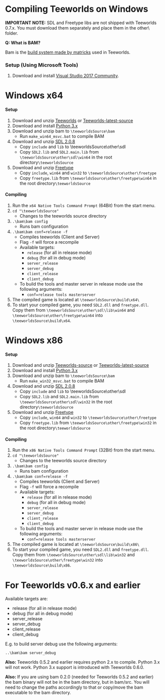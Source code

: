 # Compiling Teeworlds on Windows

**IMPORTANT NOTE:** SDL and Freetype libs are not shipped with Teeworlds 0.7.x. You must download them separately and place them in the other\ folder.

**Q: What is BAM?**

Bam is the [build system made by matricks](http://matricks.github.io/bam/) used in Teeworlds.

### Setup (Using Microsoft Tools)

1. Download and install [Visual Studio 2017 Community](https://visualstudio.microsoft.com/de/downloads/).


# Windows x64 
#### Setup
1. Download and unzip [Teeworlds](https://github.com/teeworlds/teeworlds/releases) or [Teeworlds-latest-source](https://github.com/teeworlds/teeworlds)
2. Download and install [Python 3.x](https://www.python.org/download/)
3. Download and unzip bam to `\teeworldsSource\bam`
    - Run `make_win64_msvc.bat` to compile BAM
4. Download and unzip [SDL 2.0.8](https://www.libsdl.org/release/SDL2-2.0.8-win32-x64.zip)
    - Copy `include` and `lib` to \teeworldsSource\other\sdl
    - Copy `SDL2.lib` and `SDL2.main.lib` from `\teeworldsSource\other\sdl\win64` in the root directory`\teeworldsSource`
5. Download and unzip [Freetype](https://codeload.github.com/ubawurinna/freetype-windows-binaries/zip/master)
    - Copy `include`, `win64` and `win32` to `\teeworldsSource\other\freetype`
    - Copy `freetype.lib` from `\teeworldsSource\other\freetype\win64` in the root directory`\teeworldsSource`


#### Compiling
1. Run the `x64 Native Tools Command Prompt` (64Bit) from the start menu.
2. `cd "\teeworldsSource"`
    - Changes to the teeworlds source directory
3. `.\bam\bam config`
    - Runs bam configuration
4. `.\bam\bam conf=release -f`
    - Compiles teeworlds (Client and Server)
    - Flag `-f` will force a recompile
    - Available targets:
        - `release` (for all in release mode)
        - `debug` (for all in debug mode)
        - `server_release`
        - `server_debug`
        - `client_release`
        - `client_debug`
    - To build the tools and master server in release mode use the following arguments:
        - `conf=release tools masterserver`
5. The compiled game is located at `\teeworldsSource\build\x64\`
6. To start your compiled game, you need `SDL2.dll` and `freetype.dll`. Copy them from `\teeworldsSource\other\sdl\lib\win64` and `\teeworldsSource\other\freetype\win64` into `\teeworldsSource\build\x64`.

# Windows x86 
#### Setup
1. Download and unzip [Teeworlds-source](https://github.com/teeworlds/teeworlds/releases) or [Teeworlds-latest-source](https://github.com/teeworlds/teeworlds)
2. Download and install [Python 3.x](https://www.python.org/download/)
3. Download and unzip bam to `\teeworldsSource\bam`
    - Run `make_win32_msvc.bat` to compile BAM
4. Download and unzip [SDL 2.0.8](https://www.libsdl.org/release/SDL2-2.0.8-win32-x64.zip)
    - Copy `include` and `lib` to \teeworldsSource\other\sdl
    - Copy `SDL2.lib` and `SDL2.main.lib` from `\teeworldsSource\other\sdl\win32` in the root directory`\teeworldsSource`
5. Download and unzip [Freetype](https://codeload.github.com/ubawurinna/freetype-windows-binaries/zip/master)
    - Copy `include`, `win64` and `win32` to `\teeworldsSource\other\freetype`
    - Copy `freetype.lib` from `\teeworldsSource\other\freetype\win32` in the root directory`\teeworldsSource`



#### Compiling
1. Run the `x86 Native Tools Command Prompt` (32Bit) from the start menu.
2. `cd "\teeworldsSource"`
    - Changes to the teeworlds source directory
3. `.\bam\bam config`
    - Runs bam configuration
4. `.\bam\bam conf=release -f`
    - Compiles teeworlds (Client and Server)
    - Flag `-f` will force a recompile
    - Available targets:
        - `release` (for all in release mode)
        - `debug` (for all in debug mode)
        - `server_release`
        - `server_debug`
        - `client_release`
        - `client_debug`
    - To build the tools and master server in release mode use the following arguments:
        - `conf=release tools masterserver`
5. The compiled game is located at `\teeworldsSource\build\x86\`
6. To start your compiled game, you need `SDL2.dll` and `freetype.dll`. Copy them from `\teeworldsSource\other\sdl\lib\win32` and `\teeworldsSource\other\freetype\win32` into `\teeworldsSource\build\x86`.

    

# For Teeworlds v0.6.x and earlier

Available targets are:

+ release (for all in release mode)
+ debug (for all in debug mode)
+ server_release
+ server_debug
+ client_release
+ client_debug

E.g. to build server debug use the following arguments:

`..\bam\bam server_debug`

**Also:** Teeworlds 0.5.2 and earlier requires python 2.x to compile. Python 3.x will not work. Python 3.x support is introduced with Teeworlds 0.6.0.

**Also:** If you are using bam 0.2.0 (needed for Teeworlds 0.5.2 and earlier) the bam binary will not be in the bam directory, but in bam/src. You will need to change the paths accordingly to that or copy/move the bam executable to the bam directory.

